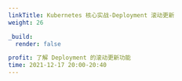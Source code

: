 ```yaml
---
linkTitle: Kubernetes 核心实战-Deployment 滚动更新
weight: 26

_build:
  render: false

profit: 了解 Deployment 的滚动更新功能
time: 2021-12-17 20:00-20:40
---
```

